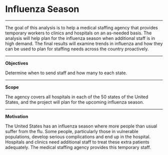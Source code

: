 # Influenza Season
---

The goal of this analysis is to help a medical staffing agency that provides temporary workers to clinics and hospitals on an as-needed basis. The analysis will help plan for the influenza season when additional staff is in high demand. The final results will examine trends in influenza and how they can be used to plan for staffing needs across the country proactively. 

---

**Objectives**

Determine when to send staff and how many to each state.

---
**Scope** 

The agency covers all hospitals in each of the 50 states of the United States, and
the project will plan for the upcoming influenza season.

---
**Motivation**

The United States has an influenza season where more people than usual suffer from the flu. Some people, particularly those in vulnerable populations, develop serious
complications and end up in the hospital. Hospitals and clinics need additional staff to treat these extra patients adequately. The medical staffing agency provides this temporary staff.
